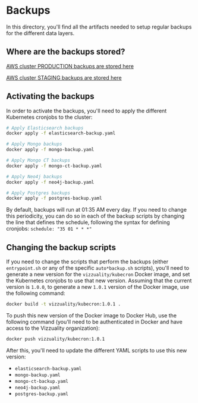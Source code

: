 # Backups

In this directory, you'll find all the artifacts needed to setup regular backups for the different data layers.

## Where are the backups stored?

[AWS cluster PRODUCTION backups are stored here](https://s3.console.aws.amazon.com/s3/buckets/wri-api-production-backups/?region=us-east-1)

[AWS cluster STAGING backups are stored here](https://s3.console.aws.amazon.com/s3/buckets/wri-api-staging-backups/?region=us-east-1)

## Activating the backups

In order to activate the backups, you'll need to apply the different Kubernetes cronjobs to the cluster:

```bash
# Apply Elasticsearch backups
docker apply -f elasticsearch-backup.yaml

# Apply Mongo backups
docker apply -f mongo-backup.yaml

# Apply Mongo CT backups
docker apply -f mongo-ct-backup.yaml

# Apply Neo4j backups
docker apply -f neo4j-backup.yaml

# Apply Postgres backups
docker apply -f postgres-backup.yaml
```

By default, backups will run at 01:35 AM every day. If you need to change this periodicity, you can do so in each of the backup scripts by changing the line that defines the schedule, following the syntax for defining cronjobs: `schedule: "35 01 * * *"`

## Changing the backup scripts

If you need to change the scripts that perform the backups (either `entrypoint.sh` or any of the specific `auto*backup.sh` scripts), you'll need to generate a new version for the `vizzuality/kubecron` Docker image, and set the Kubernetes cronjobs to use that new version. Assuming that the current version is `1.0.0`, to generate a new `1.0.1` version of the Docker image, use the following command:

```bash
docker build -t vizzuality/kubecron:1.0.1 .
```

To push this new version of the Docker image to Docker Hub, use the following command (you'll need to be authenticated in Docker and have access to the Vizzuality organization):

```bash
docker push vizzuality/kubecron:1.0.1
```

After this, you'll need to update the different YAML scripts to use this new version:

* `elasticsearch-backup.yaml`
* `mongo-backup.yaml`
* `mongo-ct-backup.yaml`
* `neo4j-backup.yaml`
* `postgres-backup.yaml`
